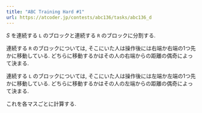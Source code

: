```yaml
---
title: "ABC Training Hard #1"
url: https://atcoder.jp/contests/abc136/tasks/abc136_d
---
```

$S$ を連続する `L` のブロックと連続する `R` のブロックに分割する.

連続する `R` のブロックについては, そこにいた人は操作後には右端か右端の1つ先かに移動している. どちらに移動するかはその人の右端からの距離の偶奇によって決まる.

連続する `L` のブロックについては, そこにいた人は操作後には左端か左端の1つ先かに移動している. どちらに移動するかはその人の左端からの距離の偶奇によって決まる.

これを各マスごとに計算する.
